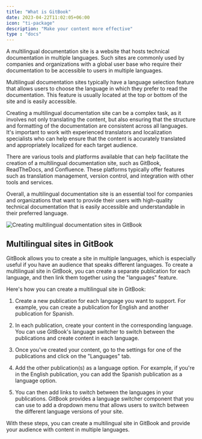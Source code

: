 ```yaml
---
title: "What is GitBook"
date: 2023-04-22T11:02:05+06:00
icon: "ti-package"
description: "Make your content more effective"
type : "docs"
---
```


A multilingual documentation site is a website that hosts technical documentation in multiple languages.
Such sites are commonly used by companies and organizations with a global user base who require their
documentation to be accessible to users in multiple languages.

Multilingual documentation sites typically have a language selection feature that allows users to choose
the language in which they prefer to read the documentation. This feature is usually located at the top or
bottom of the site and is easily accessible.

Creating a multilingual documentation site can be a complex task, as it involves not only translating
the content, but also ensuring that the structure and formatting of the documentation are consistent
across all languages. It's important to work with experienced translators and localization specialists
who can help ensure that the content is accurately translated and appropriately localized for each target
audience.

There are various tools and platforms available that can help facilitate the creation of a multilingual
documentation site, such as GitBook, ReadTheDocs, and Confluence. These platforms typically offer features
such as translation management, version control, and integration with other tools and services.

Overall, a multilingual documentation site is an essential tool for companies and organizations that
want to provide their users with high-quality technical documentation that is easily accessible and
understandable in their preferred language.

![Creating multilingual documentation sites in GitBook](../images/multilingual-content.png)

## Multilingual sites in GitBook

GitBook allows you to create a site in multiple languages, which is especially useful if you have an audience
that speaks different languages. To create a multilingual site in GitBook, you can create a separate publication
for each language, and then link them together using the "languages" feature.

Here's how you can create a multilingual site in GitBook:

1. Create a new publication for each language you want to support. For example, you can create a publication for
English and another publication for Spanish.

2. In each publication, create your content in the corresponding language. You can use GitBook's language switcher
to switch between the publications and create content in each language.

3. Once you've created your content, go to the settings for one of the publications and click on the "Languages" tab.

4. Add the other publication(s) as a language option. For example, if you're in the English publication, you can
add the Spanish publication as a language option.

5. You can then add links to switch between the languages in your publications. GitBook provides a language switcher
component that you can use to add a dropdown menu that allows users to switch between the different language versions of your site.

With these steps, you can create a multilingual site in GitBook and provide your audience with content in multiple languages.
